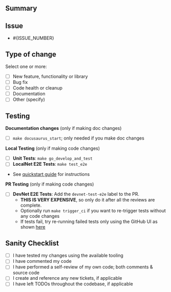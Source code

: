 <!-- README: DELETE THIS COMMENT BLOCK after:
    1. Add a descriptive title `[<Tag>] <DESCRIPTION>`
    2. Update _Assignee(s)_
    3. Add _Label(s)_
    4. Set _Project(s)_
    5. Specify _Epic_ and _Iteration_ under _Project_
    6. Set _Milestone_
-->

## Summary

<!-- README: DELETE THIS COMMENT BLOCK after
      - Providing a quick summary of the changes yourself
-->

## Issue

<!-- README: DELETE THIS COMMENT BLOCK after:
     - Explain the reasoning for the PR in 1-2 sentences. Adding a screenshot is fair game.
     - If applicable: specify the ticket number below if there is a relevant issue; _keep the `-` so the full issue is referenced._
-->

- #{ISSUE_NUMBER}

## Type of change

Select one or more:

- [ ] New feature, functionality or library
- [ ] Bug fix
- [ ] Code health or cleanup
- [ ] Documentation
- [ ] Other (specify)

## Testing

**Documentation changes** (only if making doc changes)
- [ ] `make docusaurus_start`; only needed if you make doc changes

**Local Testing** (only if making code changes)
- [ ] **Unit Tests**: `make go_develop_and_test`
- [ ] **LocalNet E2E Tests**: `make test_e2e`
- See [quickstart guide](https://dev.poktroll.com/developer_guide/quickstart) for instructions

**PR Testing** (only if making code changes)
- [ ] **DevNet E2E Tests**: Add the `devnet-test-e2e` label to the PR.
    - **THIS IS VERY EXPENSIVE**, so only do it after all the reviews are complete.
    - Optionally run `make trigger_ci` if you want to re-trigger tests without any code changes
    - If tests fail, try re-running failed tests only using the GitHub UI as shown [here](https://github.com/pokt-network/poktroll/assets/1892194/607984e9-0615-4569-9452-4c730190c1d2)


## Sanity Checklist

- [ ] I have tested my changes using the available tooling
- [ ] I have commented my code
- [ ] I have performed a self-review of my own code; both comments & source code
- [ ] I create and reference any new tickets, if applicable
- [ ] I have left TODOs throughout the codebase, if applicable
